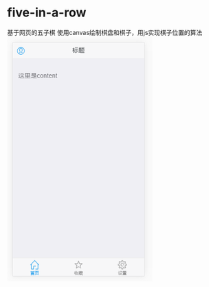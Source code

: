 # five-in-a-row
基于网页的五子棋
使用canvas绘制棋盘和棋子，用js实现棋子位置的算法
![Image text](https://raw.githubusercontent.com/hongmaju/light7Local/master/img/productShow/20170518152848.png)
